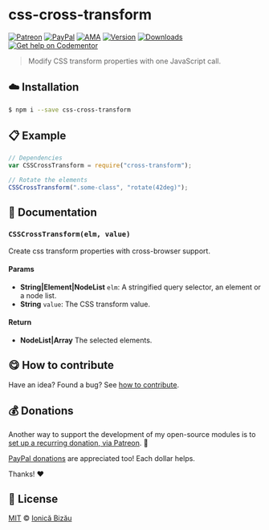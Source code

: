 
# css-cross-transform

 [![Patreon](https://img.shields.io/badge/Support%20me%20on-Patreon-%23e6461a.svg)][patreon] [![PayPal](https://img.shields.io/badge/%24-paypal-f39c12.svg)][paypal-donations] [![AMA](https://img.shields.io/badge/ask%20me-anything-1abc9c.svg)](https://github.com/IonicaBizau/ama) [![Version](https://img.shields.io/npm/v/css-cross-transform.svg)](https://www.npmjs.com/package/css-cross-transform) [![Downloads](https://img.shields.io/npm/dt/css-cross-transform.svg)](https://www.npmjs.com/package/css-cross-transform) [![Get help on Codementor](https://cdn.codementor.io/badges/get_help_github.svg)](https://www.codementor.io/johnnyb?utm_source=github&utm_medium=button&utm_term=johnnyb&utm_campaign=github)

> Modify CSS transform properties with one JavaScript call.

## :cloud: Installation

```sh
$ npm i --save css-cross-transform
```


## :clipboard: Example



```js
// Dependencies
var CSSCrossTransform = require("cross-transform");

// Rotate the elements
CSSCrossTransform(".some-class", "rotate(42deg)");
```

## :memo: Documentation


### `CSSCrossTransform(elm, value)`
Create css transform properties with cross-browser support.

#### Params
- **String|Element|NodeList** `elm`: A stringified query selector, an element or a node list.
- **String** `value`: The CSS transform value.

#### Return
- **NodeList|Array** The selected elements.



## :yum: How to contribute
Have an idea? Found a bug? See [how to contribute][contributing].


## :moneybag: Donations

Another way to support the development of my open-source modules is
to [set up a recurring donation, via Patreon][patreon]. :rocket:

[PayPal donations][paypal-donations] are appreciated too! Each dollar helps.

Thanks! :heart:


## :scroll: License

[MIT][license] © [Ionică Bizău][website]

[patreon]: https://www.patreon.com/ionicabizau
[paypal-donations]: https://www.paypal.com/cgi-bin/webscr?cmd=_s-xclick&hosted_button_id=RVXDDLKKLQRJW
[donate-now]: http://i.imgur.com/6cMbHOC.png

[license]: http://showalicense.com/?fullname=Ionic%C4%83%20Biz%C4%83u%20%3Cbizauionica%40gmail.com%3E%20(http%3A%2F%2Fionicabizau.net)&year=2015#license-mit
[website]: http://ionicabizau.net
[contributing]: /CONTRIBUTING.md
[docs]: /DOCUMENTATION.md
